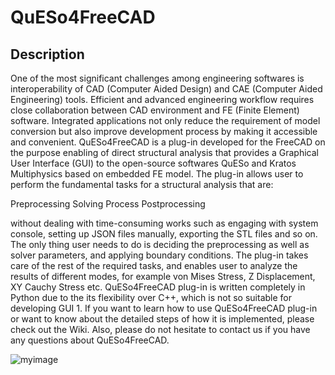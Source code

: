 # QuESo4FreeCAD

## Description

One of the most significant challenges among engineering softwares is interoperability of CAD (Computer Aided Design) and CAE (Computer Aided Engineering) tools. Efficient and advanced engineering workflow requires close collaboration between CAD environment and FE (Finite Element) software. Integrated applications not only reduce the requirement of model conversion but also improve development process by making it accessible and convenient.
QuESo4FreeCAD is a plug-in developed for the FreeCAD on the purpose enabling of direct structural analysis that provides a Graphical User Interface (GUI) to the open-source softwares QuESo and Kratos Multiphysics based on embedded FE model. The plug-in allows user to perform the fundamental tasks for a structural analysis that are:

Preprocessing
Solving Process
Postprocessing

without dealing with time-consuming works such as engaging with system console, setting up JSON files manually, exporting the STL files and so on. The only thing user needs to do is deciding the preprocessing as well as solver parameters, and applying boundary conditions. The plug-in takes care of the rest of the required tasks, and enables user to analyze the results of different modes, for example von Mises Stress, Z Displacement, XY Cauchy Stress etc.
QuESo4FreeCAD plug-in is written completely in Python due to the its flexibility over C++, which is not so suitable for developing GUI 1. If you want to learn how to use QuESo4FreeCAD plug-in or want to know about the detailed steps of how it is implemented, please check out the Wiki. Also, please do not hesitate to contact us if you have any questions about QuESo4FreeCAD.

![myimage](https://github.com/manuelmessmer/QuESo4FreeCAD/blob/e8dbfae689877dfb60115179644c6c30bcd5e2fa/docs/QuESo4FreeCAD_Interface_Windows.png "Interface of QuESo4FreeCAD in Windows")
